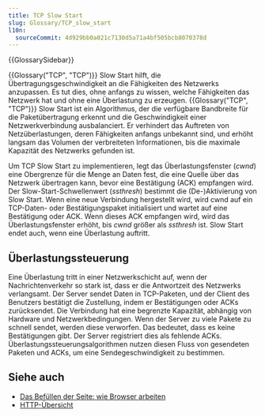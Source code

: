 ```yaml
---
title: TCP Slow Start
slug: Glossary/TCP_slow_start
l10n:
  sourceCommit: 4d929bb0a021c7130d5a71a4bf505bcb8070378d
---
```


{{GlossarySidebar}}

{{Glossary("TCP", "TCP")}} Slow Start hilft, die Übertragungsgeschwindigkeit an die Fähigkeiten des Netzwerks anzupassen. Es tut dies, ohne anfangs zu wissen, welche Fähigkeiten das Netzwerk hat und ohne eine Überlastung zu erzeugen. {{Glossary("TCP", "TCP")}} Slow Start ist ein Algorithmus, der die verfügbare Bandbreite für die Paketübertragung erkennt und die Geschwindigkeit einer Netzwerkverbindung ausbalanciert. Er verhindert das Auftreten von Netzüberlastungen, deren Fähigkeiten anfangs unbekannt sind, und erhöht langsam das Volumen der verbreiteten Informationen, bis die maximale Kapazität des Netzwerks gefunden ist.

Um TCP Slow Start zu implementieren, legt das Überlastungsfenster (_cwnd_) eine Obergrenze für die Menge an Daten fest, die eine Quelle über das Netzwerk übertragen kann, bevor eine Bestätigung (ACK) empfangen wird. Der Slow-Start-Schwellenwert (_ssthresh_) bestimmt die (De-)Aktivierung von Slow Start. Wenn eine neue Verbindung hergestellt wird, wird cwnd auf ein TCP-Daten- oder Bestätigungspaket initialisiert und wartet auf eine Bestätigung oder ACK. Wenn dieses ACK empfangen wird, wird das Überlastungsfenster erhöht, bis _cwnd_ größer als _ssthresh_ ist. Slow Start endet auch, wenn eine Überlastung auftritt.

## Überlastungssteuerung

Eine Überlastung tritt in einer Netzwerkschicht auf, wenn der Nachrichtenverkehr so stark ist, dass er die Antwortzeit des Netzwerks verlangsamt. Der Server sendet Daten in TCP-Paketen, und der Client des Benutzers bestätigt die Zustellung, indem er Bestätigungen oder ACKs zurücksendet. Die Verbindung hat eine begrenzte Kapazität, abhängig von Hardware und Netzwerkbedingungen. Wenn der Server zu viele Pakete zu schnell sendet, werden diese verworfen. Das bedeutet, dass es keine Bestätigungen gibt. Der Server registriert dies als fehlende ACKs. Überlastungssteuerungsalgorithmen nutzen diesen Fluss von gesendeten Paketen und ACKs, um eine Sendegeschwindigkeit zu bestimmen.

## Siehe auch

- [Das Befüllen der Seite: wie Browser arbeiten](/de/docs/Web/Performance/Guides/How_browsers_work)
- [HTTP-Übersicht](/de/docs/Web/HTTP/Guides/Overview)
